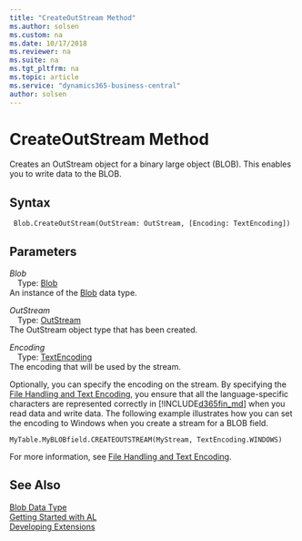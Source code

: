```yaml
---
title: "CreateOutStream Method"
ms.author: solsen
ms.custom: na
ms.date: 10/17/2018
ms.reviewer: na
ms.suite: na
ms.tgt_pltfrm: na
ms.topic: article
ms.service: "dynamics365-business-central"
author: solsen
---
```

[//]: # (START>DO_NOT_EDIT)
[//]: # (IMPORTANT:Do not edit any of the content between here and the END>DO_NOT_EDIT.)
[//]: # (Any modifications should be made in the .xml files in the ModernDev repo.)
# CreateOutStream Method
Creates an OutStream object for a binary large object (BLOB). This enables you to write data to the BLOB.

## Syntax
```
 Blob.CreateOutStream(OutStream: OutStream, [Encoding: TextEncoding])
```
## Parameters
*Blob*  
&emsp;Type: [Blob](blob-data-type.md)  
An instance of the [Blob](blob-data-type.md) data type.  

*OutStream*  
&emsp;Type: [OutStream](../outstream/outstream-data-type.md)  
The OutStream object type that has been created.
        
*Encoding*  
&emsp;Type: [TextEncoding](../textencoding/textencoding-option.md)  
The encoding that will be used by the stream.  



[//]: # (IMPORTANT: END>DO_NOT_EDIT)

 Optionally, you can specify the encoding on the stream. By specifying the [File Handling and Text Encoding](../../devenv-file-handling-and-text-encoding.md), you ensure that all the language-specific characters are represented correctly in [!INCLUDE[d365fin_md](../../includes/d365fin_md.md)] when you read data and write data. The following example illustrates how you can set the encoding to Windows when you create a stream for a BLOB field.  
  
```  
MyTable.MyBLOBfield.CREATEOUTSTREAM(MyStream, TextEncoding.WINDOWS)  
```  
  
 For more information, see [File Handling and Text Encoding](../../devenv-file-handling-and-text-encoding.md).  

## See Also
[Blob Data Type](blob-data-type.md)  
[Getting Started with AL](../../devenv-get-started.md)  
[Developing Extensions](../../devenv-dev-overview.md)